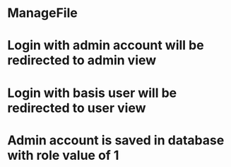 # ManageFile
# Login with admin account will be redirected to admin view
# Login with basis user will be redirected to user view
# Admin account is saved in database with role value of 1